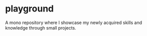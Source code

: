 # playground
A mono repository where I showcase my newly acquired skills and knowledge through small projects.
